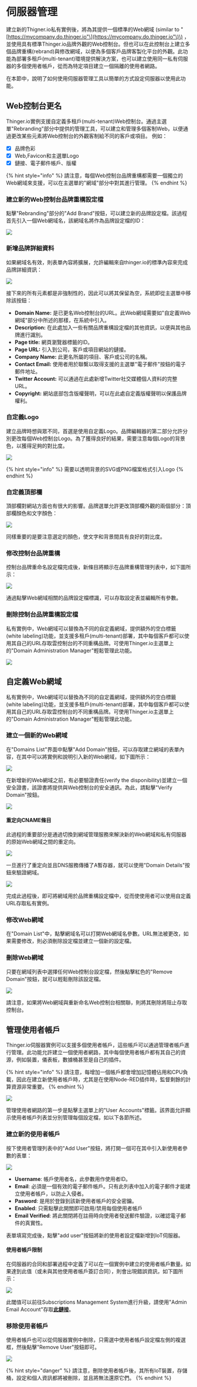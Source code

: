 # 伺服器管理

建立新的Thigner.io私有實例後，將為其提供一個標準的Web網域 \(similar to "[https://mycompany.do.thinger.io"\](https://mycompany.do.thinger.io"\)\) ，並使用具有標準Thinger.io品牌外觀的Web控制台。但也可以在此控制台上建立多個品牌重構\(rebrand\)與修改網域，以便為多個客戶品牌客製化平台的外觀。此功能為部署多租戶\(multi-tenant\)環境提供解決方案，也可以建立使用同一私有伺服器的多個使用者帳戶，從而為特定項目建立一個隔離的使用者網路。

在本節中，說明了如何使用伺服器管理工具以簡單的方式設定伺服器以使用此功能。

## Web控制台更名

Thinger.io實例支援自定義多租戶\(multi-tenant\)Web控制台。通過主選單"Rebranding"部分中提供的管理工具，可以建立和管理多個客制Web，以便通過更改某些元素將Web控制台的外觀客制給不同的客戶或項目。 例如：

* [x] 品牌色彩
* [x] Web,Favicon和主選單Logo
* [x] 鏈接、電子郵件帳戶、版權

{% hint style="info" %}
請注意，每個Web控制台品牌重構都需要一個獨立的Web網域來支援，可以在主選單的"網域"部分中對其進行管理。
{% endhint %}

### 建立新的Web控制台品牌重構設定檔

點擊"Rebranding"部分的"Add Brand"按鈕，可以建立新的品牌設定檔。該過程首先引入一個Web網域名，該網域名將作為品牌設定檔的ID：

![](.gitbook/assets/image-134.png)

### 新增品牌詳細資料

如果網域名有效，則表單內容將擴展，允許編輯來自thinger.io的標準內容來完成品牌詳細資訊：

![](.gitbook/assets/image-16.png)

接下來的所有元素都是非強制性的，因此可以將其保留為空，系統即從主選單中移除該按鈕：

* **Domain Name:** 是已更名Web控制台的URL。此Web網域需要如"自定義Web網域"部分中所述的那樣，在系統中引入。
* **Description:** 在此處加入一些有關品牌重構設定檔的其他資訊，以便與其他品牌進行識別。
* **Page title:** 網頁瀏覽器標籤的ID。
* **Page URL:** 引入到公司，客戶或項目網站的鏈接。
* **Company Name:** 此更名所屬的項目、客戶或公司的名稱。 
* **Contact Email:** 使用者用於聯繫以取得支援的主選單"電子郵件"按鈕的電子郵件地址。
* **Twitter Account:** 可以通過在此處新增Twitter社交媒體個人資料的完整URL。
* **Copyright:** 網站底部包含版權聲明，可以在此處自定義版權聲明以保護品牌權利。 

### 自定義Logo

建立品牌時想與眾不同，首選是使用自定義Logo。品牌編輯器的第二部分允許分別更改每個Web控制台Logo。為了獲得良好的結果，需要注意每個Logo的背景色，以獲得足夠的對比度。

![](.gitbook/assets/image-78.png)

{% hint style="info" %}
需要以透明背景的SVG或PNG檔案格式引入Logo
{% endhint %}

### **自定義頂部欄**

頂部欄對網站方面也有很大的影響。品牌選單允許更改頂部欄外觀的兩個部分：頂部欄顏色和文字顏色：

![](.gitbook/assets/image-59.png)

同樣重要的是要注意選定的顏色，使文字和背景間具有良好的對比度。

### **修改控制台品牌重構**

控制台品牌重命名設定檔完成後，新條目將顯示在品牌重構管理列表中，如下圖所示：

![](.gitbook/assets/image.png)

通過點擊Web網域相關的品牌設定檔標識，可以存取設定表並編輯所有參數。

### 刪除控制台品牌重構設定檔

私有實例中，Web網域可以替換為不同的自定義網域，提供額外的空白標籤\(white labeling\)功能，並支援多租戶\(multi-tenant\)部署，其中每個客戶都可以使用其自己的URL存取雲控制台的不同重構品牌。可使用Thinger.io主選單上的"Domain Administration Manager"輕鬆管理此功能。

![](.gitbook/assets/image-76.png)

## 自定義Web網域

私有實例中，Web網域可以替換為不同的自定義網域，提供額外的空白標籤\(white labeling\)功能，並支援多租戶\(multi-tenant\)部署，其中每個客戶都可以使用其自己的URL存取雲控制台的不同重構品牌。可使用Thinger.io主選單上的"Domain Administration Manager"輕鬆管理此功能。

### 建立一個新的Web網域

在"Domains List"界面中點擊"Add Domain"按鈕，可以存取建立網域的表單內容，在其中可以將實例和說明引入新的Web網域，如下圖所示：

![](.gitbook/assets/image-155.png)

在新增新的Web網域之前，有必要驗證責任\(verify the disponibility\)並建立一個安全證書，該證書將提供與Web控制台的安全通訊。為此，請點擊"Verify Domain"按鈕。

![](.gitbook/assets/image-170.png)

#### 重定向CNAME條目

此過程的重要部分是通過切換到網域管理服務來解決新的Web網域和私有伺服器的原始Web網域之間的重定向。

![](.gitbook/assets/image-157.png)

一旦進行了重定向並且DNS服務傳播了A暫存器，就可以使用"Domain Details"按鈕來驗證網域。

![](.gitbook/assets/image-36.png)

完成此過程後，即可將網域用於品牌重構設定檔中，從而使使用者可以使用自定義URL存取私有實例。

### 修改Web網域

在"Domain List"中，點擊網域名可以打開Web網域名參數。URL無法被更改，如果需要修改，則必須刪除設定檔並建立一個新的設定檔。

### 刪除Web網域

只要在網域列表中選擇任何Web控制台設定檔，然後點擊紅色的"Remove Domain"按鈕，就可以輕鬆刪除該設定檔。

![](.gitbook/assets/image-80.png)

請注意，如果將Web網域與重新命名Web控制台相關聯，則將其刪除將阻止存取控制台。

## 管理使用者帳戶

Thinger.io伺服器實例可以支援多個使用者帳戶，這些帳戶可以通過管理者帳戶進行管理。此功能允許建立一個使用者網路，其中每個使用者帳戶都有其自己的資源，例如裝置，儀表板，數據桶甚至是自己的插件。

{% hint style="info" %}
請注意，每增加一個帳戶都會增加記憶體佔用和CPU負載，因此在建立新使用者帳戶時，尤其是在使用Node-RED插件時，監督剩餘的計算資源非常重要。
{% endhint %}

![](.gitbook/assets/image-126.png)

管理使用者網路的第一步是點擊主選單上的"User Accounts"標籤。該界面允許顯示使用者帳戶列表並分別管理每個設定檔，如以下各節所述。

### 建立新的使用者帳戶

按下使用者管理列表中的"Add User"按鈕，將打開一個可在其中引入新使用者參數的表單：

![](.gitbook/assets/image-154.png)

* **Username**: 帳戶使用者名，此參數用作使用者ID。
* **Email**: 必須是一個有效的電子郵件帳戶。只有此列表中加入的電子郵件才能建立使用者帳戶，以防止入侵者。
* **Pasword**: 是用於登錄到該新使用者帳戶的安全密鑰。
* **Enabled**: 只需點擊此開關即可啟用/禁用每個使用者帳戶
* **Email Verified**: 將此關閉將在註冊時向使用者發送郵件驗證，以確認電子郵件的真實性。

表單填寫完成後，點擊"add user"按鈕將新的使用者設定檔新增到IoT伺服器。

#### 使用者帳戶限制

在伺服器的合同和部署過程中定義了可以在一個實例中建立的使用者帳戶數量。如果達到此值（或未與其他使用者帳戶簽訂合同），則會出現錯誤資訊，如下圖所示：

![](.gitbook/assets/image-39.png)

此閾值可以前往Subscriptions Management System進行升級，請使用"Admin Email Account"存取[**此鏈接**](https://thinger.chargebeeportal.com)。

### 移除使用者帳戶

使用者帳戶也可以從伺服器實例中刪除，只需選中使用者帳戶設定檔左側的複選框，然後點擊"Remove User"按鈕即可。

![](.gitbook/assets/image-86.png)

{% hint style="danger" %}
請注意，刪除使用者帳戶後，其所有IoT裝置，存儲桶，設定和個人資訊都將被刪除，並且將無法還原它們。
{% endhint %}

